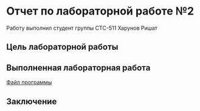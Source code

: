 # Отчет по лабораторной работе №2

Работу выполнил студент группы СТС-511 Харунов Ришат

## Цель лабораторной работы



## Выполненная лабораторная работа

[Файл программы](https://github.com/Rishat322/IntroML/blob/main/homework_1/homework1.ipynb)

## Заключение

